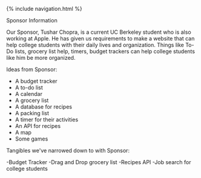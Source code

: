 {% include navigation.html %}

Sponsor Information

Our Sponsor, Tushar Chopra, is a current UC Berkeley student who is also working at Apple. He has given us requirements to make a website that can help college students with their daily lives and organization. Things like To-Do lists, grocery list help, timers, budget trackers can help college students like him be more organized.

Ideas from Sponsor:

- A budget tracker
- A to-do list
- A calendar
- A grocery list
- A database for recipes
- A packing list
- A timer for their activities
- An API for recipes
- A map
- Some games

Tangibles we've narrowed down to with Sponsor:

-Budget Tracker
-Drag and Drop grocery list
-Recipes API
-Job search for college students

